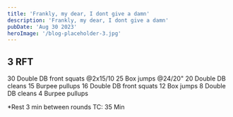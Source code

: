 ```yaml
---
title: 'Frankly, my dear, I dont give a damn'
description: 'Frankly, my dear, I dont give a damn'
pubDate: 'Aug 30 2023'
heroImage: '/blog-placeholder-3.jpg'
---
```

## 3 RFT 

30 Double DB front squats @2x15/10 
25 Box jumps @24/20" 
20 Double DB cleans 
15 Burpee pullups
16 Double DB front squats 
12 Box jumps 
8 Double DB cleans 
4 Burpee pullups

*Rest 3 min between rounds TC: 35 Min
